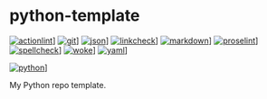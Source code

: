 # python-template

 [![actionlint](https://github.com/vpayno/python-template/actions/workflows/actionlint.yaml/badge.svg?branch=main)](https://github.com/vpayno/python-template/actions/workflows/actionlint.yaml)]
 [![git](https://github.com/vpayno/python-template/actions/workflows/git.yaml/badge.svg?branch=main)](https://github.com/vpayno/python-template/actions/workflows/git.yaml)]
 [![json](https://github.com/vpayno/python-template/actions/workflows/json.yaml/badge.svg?branch=main)](https://github.com/vpayno/python-template/actions/workflows/json.yaml)]
 [![linkcheck](https://github.com/vpayno/python-template/actions/workflows/linkcheck.yaml/badge.svg?branch=main)](https://github.com/vpayno/python-template/actions/workflows/linkcheck.yaml)]
 [![markdown](https://github.com/vpayno/python-template/actions/workflows/markdown.yaml/badge.svg?branch=main)](https://github.com/vpayno/python-template/actions/workflows/markdown.yaml)]
 [![proselint](https://github.com/vpayno/python-template/actions/workflows/proselint.yaml/badge.svg?branch=main)](https://github.com/vpayno/python-template/actions/workflows/proselint.yaml)]
 [![spellcheck](https://github.com/vpayno/python-template/actions/workflows/spellcheck.yaml/badge.svg?branch=main)](https://github.com/vpayno/python-template/actions/workflows/spellcheck.yaml)]
 [![woke](https://github.com/vpayno/python-template/actions/workflows/woke.yaml/badge.svg?branch=main)](https://github.com/vpayno/python-template/actions/workflows/woke.yaml)]
 [![yaml](https://github.com/vpayno/python-template/actions/workflows/yaml.yaml/badge.svg?branch=main)](https://github.com/vpayno/python-template/actions/workflows/yaml.yaml)]

 [![python](https://github.com/vpayno/python-template/actions/workflows/python.yaml/badge.svg?branch=main)](https://github.com/vpayno/python-template/actions/workflows/python.yaml)]

My Python repo template.
